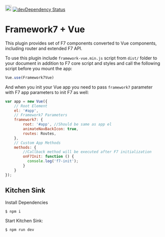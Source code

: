 <a href="https://www.patreon.com/vladimirkharlampidi"><img src="https://cdn.framework7.io/i/support-badge.png" height="20"></a>
[![devDependency Status](https://david-dm.org/nolimits4web/framework7-vue/dev-status.svg)](https://david-dm.org/nolimits4web/framework7-vue#info=devDependencies)

# Framework7 + Vue

This plugin provides set of F7 components converted to Vue components, including router and extended F7 API.

To use this plugin include `framework-vue.min.js` script from `dist/` folder to your document in addition to F7 core script and styles and call the following script before you mount the app:

```js
Vue.use(Framework7Vue)
```

And when you init your Vue app you need to pass `framework7` parameter with F7 app parameters to init F7 as well:

```js
var app = new Vue({
    // Root Element
    el: '#app',
    // Framework7 Parameters
    framework7: {
        root: '#app', //Should be same as app el
        animateNavBackIcon: true,
        routes: Routes,
    },
    // Custom App Methods
    methods: {
        //Callback method will be executed after F7 initialization
        onF7Init: function () {
          console.log('f7-init');
        }
    }
});
```

## Kitchen Sink

Install Dependencies
```
$ npm i
```

Start Kitchen Sink:
```
$ npm run dev
```
